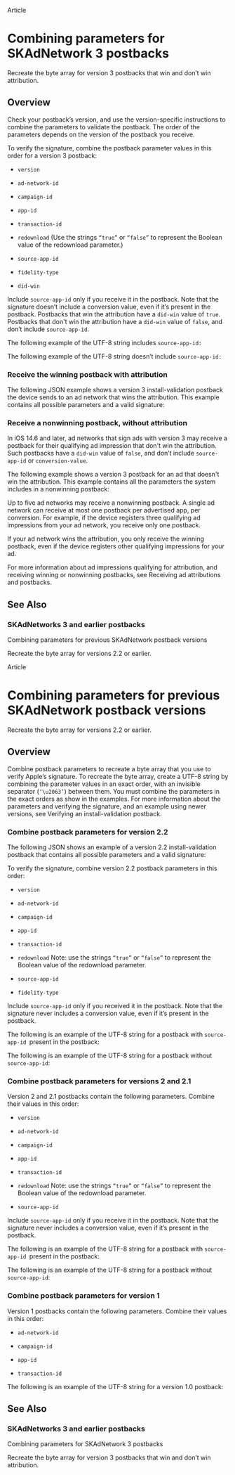 Article

# Combining parameters for SKAdNetwork 3 postbacks

Recreate the byte array for version 3 postbacks that win and don’t win
attribution.

## Overview

Check your postback’s version, and use the version-specific instructions to
combine the parameters to validate the postback. The order of the parameters
depends on the version of the postback you receive.

To verify the signature, combine the postback parameter values in this order
for a version 3 postback:

  * `version`

  * `ad-network-id`

  * `campaign-id `

  * `app-id `

  * `transaction-id `

  * `redownload` (Use the strings `“true”` or `“false”` to represent the Boolean value of the redownload parameter.)

  * `source-app-id`

  * `fidelity-type`

  * `did-win`

Include `source-app-id` only if you receive it in the postback. Note that the
signature doesn’t include a conversion value, even if it’s present in the
postback. Postbacks that win the attribution have a `did-win` value of `true`.
Postbacks that don't win the attribution have a `did-win` value of `false`,
and don’t include `source-app-id`.

The following example of the UTF-8 string includes `source-app-id:`

The following example of the UTF-8 string doesn’t include `source-app-id:`

### Receive the winning postback with attribution

The following JSON example shows a version 3 install-validation postback the
device sends to an ad network that wins the attribution. This example contains
all possible parameters and a valid signature:

### Receive a nonwinning postback, without attribution

In iOS 14.6 and later, ad networks that sign ads with version 3 may receive a
postback for their qualifying ad impression that don't win the attribution.
Such postbacks have a `did-win` value of `false`, and don’t include `source-
app-id` or `conversion-value`.

The following example shows a version 3 postback for an ad that doesn't win
the attribution. This example contains all the parameters the system includes
in a nonwinning postback:

Up to five ad networks may receive a nonwinning postback. A single ad network
can receive at most one postback per advertised app, per conversion. For
example, if the device registers three qualifying ad impressions from your ad
network, you receive only one postback.

If your ad network wins the attribution, you only receive the winning
postback, even if the device registers other qualifying impressions for your
ad.

For more information about ad impressions qualifying for attribution, and
receiving winning or nonwinning postbacks, see Receiving ad attributions and
postbacks.

## See Also

### SKAdNetworks 3 and earlier postbacks

Combining parameters for previous SKAdNetwork postback versions

Recreate the byte array for versions 2.2 or earlier.

Article

# Combining parameters for previous SKAdNetwork postback versions

Recreate the byte array for versions 2.2 or earlier.

## Overview

Combine postback parameters to recreate a byte array that you use to verify
Apple’s signature. To recreate the byte array, create a UTF-8 string by
combining the parameter values in an exact order, with an invisible separator
(`‘\u2063’`) between them. You must combine the parameters in the exact orders
as show in the examples. For more information about the parameters and
verifying the signature, and an example using newer versions, see Verifying an
install-validation postback.

### Combine postback parameters for version 2.2

The following JSON shows an example of a version 2.2 install-validation
postback that contains all possible parameters and a valid signature:

To verify the signature, combine version 2.2 postback parameters in this
order:

  * `version`

  * `ad-network-id`

  * `campaign-id `

  * `app-id `

  * `transaction-id `

  * `redownload` Note: use the strings `“true”` or `“false”` to represent the Boolean value of the redownload parameter.

  * `source-app-id`

  * `fidelity-type`

Include `source-app-id` only if you received it in the postback. Note that the
signature never includes a conversion value, even if it’s present in the
postback.

The following is an example of the UTF-8 string for a postback with `source-
app-id `present in the postback:

The following is an example of the UTF-8 string for a postback without
`source-app-id`:

### Combine postback parameters for versions 2 and 2.1

Version 2 and 2.1 postbacks contain the following parameters. Combine their
values in this order:

  * `version`

  * `ad-network-id`

  * `campaign-id `

  * `app-id `

  * `transaction-id `

  * `redownload` Note: use the strings `“true”` or `“false”` to represent the Boolean value of the redownload parameter.

  * `source-app-id`

Include `source-app-id` only if you receive it in the postback. Note that the
signature never includes a conversion value, even if it’s present in the
postback.

The following is an example of the UTF-8 string for a postback with `source-
app-id `present in the postback:

The following is an example of the UTF-8 string for a postback without
`source-app-id`:

### Combine postback parameters for version 1

Version 1 postbacks contain the following parameters. Combine their values in
this order:

  * `ad-network-id`

  * `campaign-id`

  * `app-id`

  * `transaction-id`

The following is an example of the UTF-8 string for a version 1.0 postback:

## See Also

### SKAdNetworks 3 and earlier postbacks

Combining parameters for SKAdNetwork 3 postbacks

Recreate the byte array for version 3 postbacks that win and don’t win
attribution.


